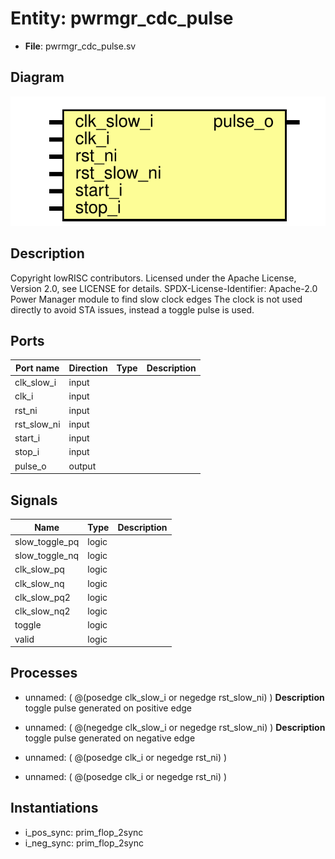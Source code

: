 # Entity: pwrmgr_cdc_pulse

- **File**: pwrmgr_cdc_pulse.sv
## Diagram

![Diagram](pwrmgr_cdc_pulse.svg "Diagram")
## Description

Copyright lowRISC contributors.
 Licensed under the Apache License, Version 2.0, see LICENSE for details.
 SPDX-License-Identifier: Apache-2.0
 Power Manager module to find slow clock edges
 The clock is not used directly to avoid STA issues, instead a toggle
 pulse is used.
 
## Ports

| Port name   | Direction | Type | Description |
| ----------- | --------- | ---- | ----------- |
| clk_slow_i  | input     |      |             |
| clk_i       | input     |      |             |
| rst_ni      | input     |      |             |
| rst_slow_ni | input     |      |             |
| start_i     | input     |      |             |
| stop_i      | input     |      |             |
| pulse_o     | output    |      |             |
## Signals

| Name           | Type  | Description |
| -------------- | ----- | ----------- |
| slow_toggle_pq | logic |             |
| slow_toggle_nq | logic |             |
| clk_slow_pq    | logic |             |
| clk_slow_nq    | logic |             |
| clk_slow_pq2   | logic |             |
| clk_slow_nq2   | logic |             |
| toggle         | logic |             |
| valid          | logic |             |
## Processes
- unnamed: ( @(posedge clk_slow_i or negedge rst_slow_ni) )
**Description**
toggle pulse generated on positive edge

- unnamed: ( @(negedge clk_slow_i or negedge rst_slow_ni) )
**Description**
toggle pulse generated on negative edge

- unnamed: ( @(posedge clk_i or negedge rst_ni) )
- unnamed: ( @(posedge clk_i or negedge rst_ni) )
## Instantiations

- i_pos_sync: prim_flop_2sync
- i_neg_sync: prim_flop_2sync
